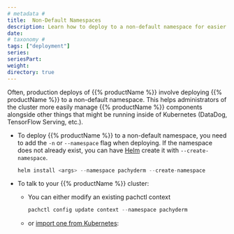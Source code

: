 ```yaml
---
# metadata # 
title:  Non-Default Namespaces
description: Learn how to deploy to a non-default namespace for easier admin management.
date: 
# taxonomy #
tags: ["deployment"]
series:
seriesPart:
weight: 
directory: true 
--- 
```


Often, production deploys of {{% productName %}} involve deploying {{% productName %}} to a non-default namespace. This helps administrators of the cluster more easily manage {{% productName %}} components alongside other things that might be running inside of Kubernetes (DataDog, TensorFlow Serving, etc.).

* To deploy {{% productName %}} to a non-default namespace, 
you need to add the `-n` or `--namespace` flag when deploying. 
    If the namespace does not already exist, 
    you can have [Helm](../helm-install/) create it with `--create-namespace`.


    ```s
    helm install <args> --namespace pachyderm --create-namespace
    ```

* To talk to your {{% productName %}} cluster:

    - You can either modify an existing pachctl context
        ```s
        pachctl config update context --namespace pachyderm
        ```

    - or [import one from Kubernetes](../import-kubernetes-context/):
